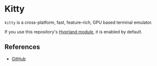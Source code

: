 # Kitty

`kitty` is a cross-platform, fast, feature-rich, GPU based terminal emulator.

If you use this repository's [Hyprland module](../hyprland), it is enabled by default.

## References

- [GitHub](https://github.com/kovidgoyal/kitty)
